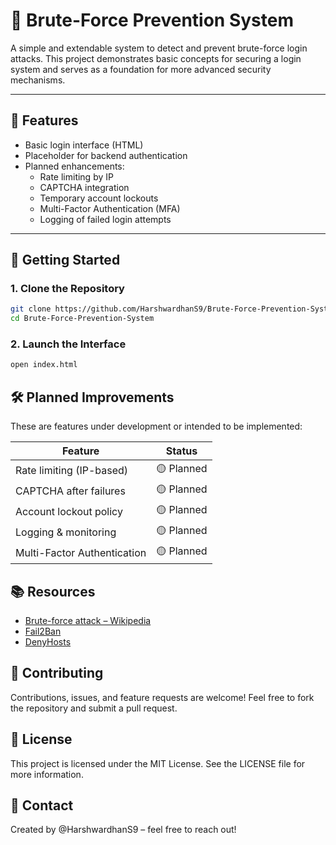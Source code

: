 # 🔐 Brute-Force Prevention System

A simple and extendable system to detect and prevent brute-force login attacks. This project demonstrates basic concepts for securing a login system and serves as a foundation for more advanced security mechanisms.

---

## 📌 Features

- Basic login interface (HTML)
- Placeholder for backend authentication
- Planned enhancements:
  - Rate limiting by IP
  - CAPTCHA integration
  - Temporary account lockouts
  - Multi-Factor Authentication (MFA)
  - Logging of failed login attempts

---

## 🚀 Getting Started

### 1. Clone the Repository

```bash
git clone https://github.com/HarshwardhanS9/Brute-Force-Prevention-System.git
cd Brute-Force-Prevention-System
```

### 2. Launch the Interface

```bash
open index.html
```

## 🛠️ Planned Improvements

These are features under development or intended to be implemented:

| Feature                     | Status     |
| --------------------------- | ---------- |
| Rate limiting (IP-based)    | 🟡 Planned |
| CAPTCHA after failures      | 🟡 Planned |
| Account lockout policy      | 🟡 Planned |
| Logging & monitoring        | 🟡 Planned |
| Multi-Factor Authentication | 🟡 Planned |

## 📚 Resources

- [Brute-force attack – Wikipedia](https://en.wikipedia.org/wiki/Brute-force_attack)
- [Fail2Ban](https://en.wikipedia.org/wiki/Fail2ban)
- [DenyHosts](https://en.wikipedia.org/wiki/DenyHosts)

## 🤝 Contributing

Contributions, issues, and feature requests are welcome!
Feel free to fork the repository and submit a pull request.

## 📝 License

This project is licensed under the MIT License.
See the LICENSE file for more information.

## 📧 Contact

Created by @HarshwardhanS9 – feel free to reach out!
